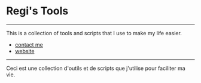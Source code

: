 # Regi's Tools

---

This is a collection of tools and scripts that I use to make my life easier.

- [contact me](mailto:regi.gouale@gouale.com)
- [website](https://gouale.com)

---

Ceci est une collection d'outils et de scripts que j'utilise pour faciliter ma vie.

